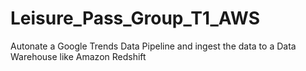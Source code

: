 # Leisure_Pass_Group_T1_AWS
Autonate a Google Trends Data Pipeline and ingest the data to a Data Warehouse like Amazon Redshift
